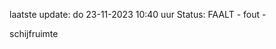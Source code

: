 laatste update: 
do 23-11-2023 10:40   uur 
Status: FAALT - fout - 
<div class="service R">schijfruimte</div>